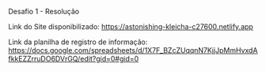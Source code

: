 Desafio 1 - Resolução

Link do Site disponibilizado: https://astonishing-kleicha-c27600.netlify.app


Link da planilha de registro de informação: https://docs.google.com/spreadsheets/d/1X7F_BZcZUqqnN7KjjJpMmHvxdAfkkEZZrruDO6DVrGQ/edit?gid=0#gid=0
